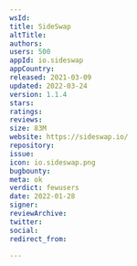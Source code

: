 ```yaml
---
wsId: 
title: SideSwap
altTitle: 
authors: 
users: 500
appId: io.sideswap
appCountry: 
released: 2021-03-09
updated: 2022-03-24
version: 1.1.4
stars: 
ratings: 
reviews: 
size: 83M
website: https://sideswap.io/
repository: 
issue: 
icon: io.sideswap.png
bugbounty: 
meta: ok
verdict: fewusers
date: 2022-01-28
signer: 
reviewArchive: 
twitter: 
social: 
redirect_from: 

---
```


  